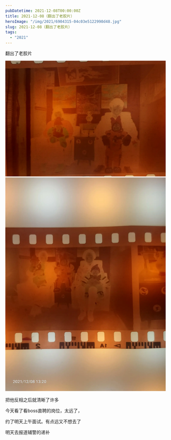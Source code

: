 ```yaml
---
pubDatetime: 2021-12-08T00:00:00Z
title: 2021-12-08（翻出了老胶片）
heroImage: "/img/2021/6904315-04c03e5122990d48.jpg"
slug: 2021-12-08（翻出了老胶片）
tags:
  - "2021"
---
```


翻出了老胶片

![](../../../../public/img/2021/6904315-04c03e5122990d48.jpg)
![](../../../../public/img/2021/6904315-afd85f4770c05c37.jpg)

把他反相之后就清晰了许多

今天看了看boss直聘的岗位，太远了，

约了明天上午面试。有点远又不想去了

明天去报道辅警的递补
